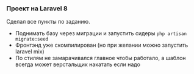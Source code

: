 ### Проект на Laravel 8

Сделал все пункты по заданию.

- Поднимать базу через миграции и запустить сидеры `php artisan migrate:seed`
- Фронтэнд уже скомпилирован (но при желании можно запустить laravel mix)
- По стилям не замарачивался главное чтобы работало, а шаблон всегда может верстальщик накатать если надо
